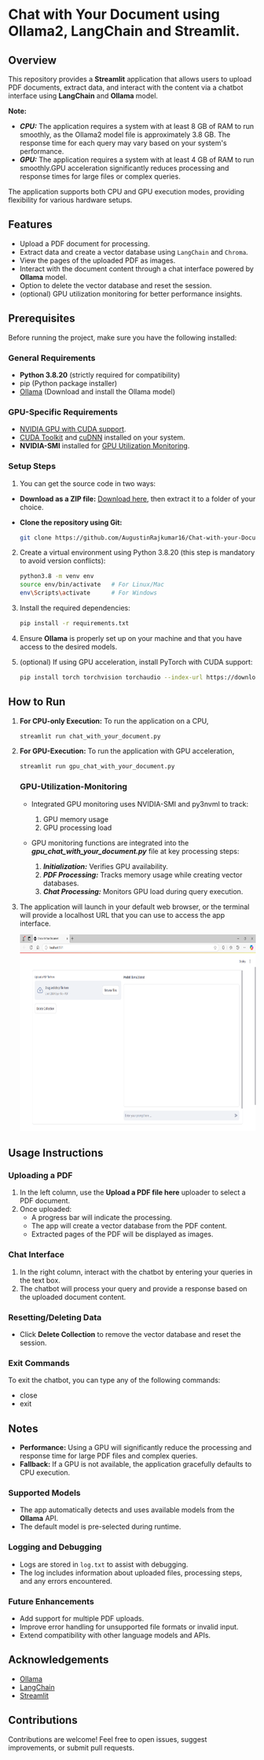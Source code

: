 # Chat with Your Document using Ollama2, LangChain and Streamlit.

## Overview

This repository provides a **Streamlit** application that allows users to upload PDF documents, extract data, and interact with the content via a chatbot interface using **LangChain** and **Ollama** model.

**Note:**

- ***CPU:*** The application requires a system with at least 8 GB of RAM to run smoothly, as the Ollama2 model file is approximately 3.8 GB. The response time for each query may vary based on your system's performance.
- ***GPU:*** The application requires a system with at least 4 GB of RAM to run smoothly.GPU acceleration significantly reduces processing and response times for large files or complex queries.
  
The application supports both CPU and GPU execution modes, providing flexibility for various hardware setups.

## Features

- Upload a PDF document for processing.
- Extract data and create a vector database using `LangChain` and `Chroma`.
- View the pages of the uploaded PDF as images.
- Interact with the document content through a chat interface powered by **Ollama** model.
- Option to delete the vector database and reset the session.
- (optional) GPU utilization monitoring for better performance insights.

## Prerequisites

Before running the project, make sure you have the following installed:

### General Requirements
 
- **Python 3.8.20** (strictly required for compatibility)
- pip (Python package installer)
- [Ollama](https://ollama.com/download) (Download and install the Ollama model)

### GPU-Specific Requirements

- [NVIDIA GPU with CUDA support](https://developer.nvidia.com/cuda-gpus).
- [CUDA Toolkit](https://developer.nvidia.com/cuda-downloads) and [cuDNN](https://developer.nvidia.com/cudnn) installed on your system.
- **NVIDIA-SMI** installed for [GPU Utilization Monitoring](#GPU-Utilization-Monitoring).

### Setup Steps

1. You can get the source code in two ways:

- **Download as a ZIP file:** [Download here](https://github.com/AugustinRajkumar16/Chat-with-your-Document/archive/refs/heads/main.zip), then extract it to a folder of your choice.
- **Clone the repository using Git:** 

    ```bash
    git clone https://github.com/AugustinRajkumar16/Chat-with-your-Document.git
    ```

2. Create a virtual environment using Python 3.8.20 (this step is mandatory to avoid version conflicts):
   ```bash
   python3.8 -m venv env
   source env/bin/activate   # For Linux/Mac
   env\Scripts\activate      # For Windows
   ```

3. Install the required dependencies:
   ```bash
   pip install -r requirements.txt
   ```
4. Ensure **Ollama** is properly set up on your machine and that you have access to the desired models.

5. (optional) If using GPU acceleration, install PyTorch with CUDA support:
   ```bash
   pip install torch torchvision torchaudio --index-url https://download.pytorch.org/whl/cu118
   ```

## How to Run

1. **For CPU-only Execution:** To run the application on a CPU,

   ```bash
   streamlit run chat_with_your_document.py
   ```

2. **For GPU-Execution:** To run the application with GPU acceleration,

   ```bash
   streamlit run gpu_chat_with_your_document.py
   ```

   ### **GPU-Utilization-Monitoring**

   - Integrated GPU monitoring uses NVIDIA-SMI and py3nvml to track:
     1. GPU memory usage
     2. GPU processing load

   - GPU monitoring functions are integrated into the ***gpu_chat_with_your_document.py*** file at key processing steps:

     1. ***Initialization:*** Verifies GPU availability.
     2. ***PDF Processing:*** Tracks memory usage while creating vector databases.
     3. ***Chat Processing:*** Monitors GPU load during query execution.

3. The application will launch in your default web browser, or the terminal will provide a localhost URL that you can use to access the app interface.
   
   <p style="text-align: center;">
   <img src="assets/sample-screen.png" alt="App Screenshot" width="800" height="400">
   </p>

## Usage Instructions

### Uploading a PDF

1. In the left column, use the **Upload a PDF file here** uploader to select a PDF document.
2. Once uploaded:
   - A progress bar will indicate the processing.
   - The app will create a vector database from the PDF content.
   - Extracted pages of the PDF will be displayed as images.

### Chat Interface

1. In the right column, interact with the chatbot by entering your queries in the text box.
2. The chatbot will process your query and provide a response based on the uploaded document content.

### Resetting/Deleting Data

- Click **Delete Collection** to remove the vector database and reset the session.

### Exit Commands

To exit the chatbot, you can type any of the following commands:

- close
- exit

## Notes

- **Performance:** Using a GPU will significantly reduce the processing and response time for large PDF files and complex queries.
- **Fallback:** If a GPU is not available, the application gracefully defaults to CPU execution.

### Supported Models

- The app automatically detects and uses available models from the **Ollama** API.
- The default model is pre-selected during runtime.

### Logging and Debugging

- Logs are stored in `log.txt` to assist with debugging.
- The log includes information about uploaded files, processing steps, and any errors encountered.

### Future Enhancements

- Add support for multiple PDF uploads.
- Improve error handling for unsupported file formats or invalid input.
- Extend compatibility with other language models and APIs.

## Acknowledgements

- [Ollama](https://ollama.com/)
- [LangChain](https://www.langchain.com/)
- [Streamlit](https://streamlit.io/)

## Contributions

Contributions are welcome! Feel free to open issues, suggest improvements, or submit pull requests.

